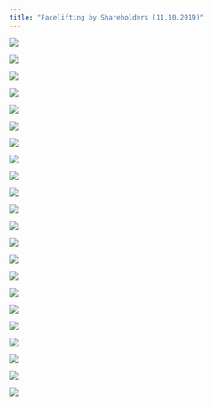 ```yaml
---
title: "Facelifting by Shareholders (11.10.2019)"
---
```


![](https://res.cloudinary.com/dhngj18do/image/upload/f_auto,q_auto/v1/images/ebd4bed7f44cda8e86e64a6f65eed527)

![](https://res.cloudinary.com/dhngj18do/image/upload/f_auto,q_auto/v1/images/c3011b1d2c82e606386606a1fb4d0bad)

![](https://res.cloudinary.com/dhngj18do/image/upload/f_auto,q_auto/v1/images/78027bee2e635d116149c3bf1cc7b4a1)

![](https://res.cloudinary.com/dhngj18do/image/upload/f_auto,q_auto/v1/images/f35e3ac76c7a693247ba5211f4721322)

![](https://res.cloudinary.com/dhngj18do/image/upload/f_auto,q_auto/v1/images/2777fab407c0324986eda7128ff68cc1)

![](https://res.cloudinary.com/dhngj18do/image/upload/f_auto,q_auto/v1/images/b4b3b4f3c0427ea3ef7b20c48d7f79b7)

![](https://res.cloudinary.com/dhngj18do/image/upload/f_auto,q_auto/v1/images/784e4ad6cf0ad618f960bfa48f52c093)

![](https://res.cloudinary.com/dhngj18do/image/upload/f_auto,q_auto/v1/images/2b3d7024185b9812420056ccdf6a083d)

![](https://res.cloudinary.com/dhngj18do/image/upload/f_auto,q_auto/v1/images/46bf936bdb25b8c759d83ea62b8919b0)

![](https://res.cloudinary.com/dhngj18do/image/upload/f_auto,q_auto/v1/images/217581562a5c578cd4c6e0812b7fd31f)

![](https://res.cloudinary.com/dhngj18do/image/upload/f_auto,q_auto/v1/images/6c78eab40eba54492583767848768c01)

![](https://res.cloudinary.com/dhngj18do/image/upload/f_auto,q_auto/v1/images/ec8df36c346e8d2cead22cd810c741dd)

![](https://res.cloudinary.com/dhngj18do/image/upload/f_auto,q_auto/v1/images/35f85a08c9d41936e6a516b2c9432448)

![](https://res.cloudinary.com/dhngj18do/image/upload/f_auto,q_auto/v1/images/20abd87f1cd740a73308246df0a69f35.jpg)

![](https://res.cloudinary.com/dhngj18do/image/upload/f_auto,q_auto/v1/images/10f2120a5082a61405c83f77e96dc570.jpg)

![](https://res.cloudinary.com/dhngj18do/image/upload/f_auto,q_auto/v1/images/1a1df87e86d04fa978206e3247f6ab30)

![](https://res.cloudinary.com/dhngj18do/image/upload/f_auto,q_auto/v1/images/bedd0ccabe77de8a2fa482013eaf1840)

![](https://res.cloudinary.com/dhngj18do/image/upload/f_auto,q_auto/v1/images/62d6f23ba202ae1a99071c89e8fcbcdc)

![](https://res.cloudinary.com/dhngj18do/image/upload/f_auto,q_auto/v1/images/1a62bce92387e643479b977da777ff79)

![](https://res.cloudinary.com/dhngj18do/image/upload/f_auto,q_auto/v1/images/aed6ade5cd57528a2405dfc66b8f7f1a)

![](https://res.cloudinary.com/dhngj18do/image/upload/f_auto,q_auto/v1/images/7f2030cded268da62c052bba3fcb28cc)

![](https://res.cloudinary.com/dhngj18do/image/upload/f_auto,q_auto/v1/images/65673604ede25abcb2795fc7a6e0712a)
